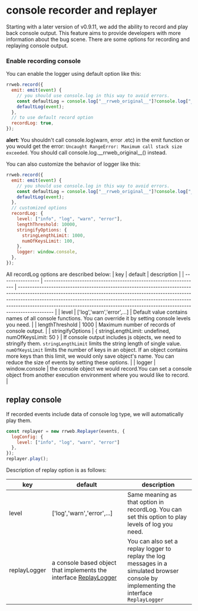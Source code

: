 # console recorder and replayer

Starting with a later version of v0.9.11, we add the ability to record and play back console output. 
This feature aims to provide developers with more information about the bug scene. There are some options for recording and replaying console output.

### Enable recording console
You can enable the logger using default option like this:
```js
rrweb.record({
  emit: emit(event) {
    // you should use console.log in this way to avoid errors.
    const defaultLog = console.log["__rrweb_original__"]?console.log["__rrweb_original__"]:console.log;
    defaultLog(event);
  },
  // to use default record option
  recordLog: true,
});
```

**alert**: You shouldn't call console.log(warn, error .etc) in the emit function or you would get the error: `Uncaught RangeError: Maximum call stack size exceeded`.
You should call console.log.\_\_rrweb_original__() instead.

You can also customize the behavior of logger like this:
```js
rrweb.record({
  emit: emit(event) {
    // you should use console.log in this way to avoid errors.
    const defaultLog = console.log["__rrweb_original__"]?console.log["__rrweb_original__"]:console.log;
    defaultLog(event);
  },
  // customized options
  recordLog: {
    level: ["info", "log", "warn", "error"],
    lengthThreshold: 10000,
    stringifyOptions: {
      stringLengthLimit: 1000,
      numOfKeysLimit: 100,
    },
    logger: window.console,
  },
});
```
All recordLog options are described below:
| key              | default                                                           | description                                                                                                                                                                                                                                                                                                                             |
| ---------------- | ----------------------------------------------------------------- | --------------------------------------------------------------------------------------------------------------------------------------------------------------------------------------------------------------------------------------------------------------------------------------------------------------------------------------- |
| level            | ['log','warn','error',...]                                        | Default value contains names of all console functions. You can override it by setting console levels you need.                                                                                                                                                                                                                          |
| lengthThreshold  | 1000                                                              | Maximum number of records of console output.                                                                                                                                                                                                                                                                                            |
| stringifyOptions | {        stringLengthLimit: undefined,       numOfKeysLimit: 50 } | If console output includes js objects, we need to stringify them. `stringLengthLimit` limits the string length of single value. `numOfKeysLimit` limits the number of keys in an object. If an object contains more keys than this limit, we would only save object's name. You can reduce the size of events by setting these options. |
| logger           | window.console                                                    | the console object we would record.You can set a console object from another execution environment where you would like to record.                                                                                                                                                                                                      |

## replay console
If recorded events include data of console log type, we will automatically play them.

```js
const replayer = new rrweb.Replayer(events, {
  logConfig: {
    level: ["info", "log", "warn", "error"]
  },
});
replayer.play();
```

Description of replay option is as follows:

| key          | default                                                                                      | description                                                                                                                             |
| ------------ | -------------------------------------------------------------------------------------------- | --------------------------------------------------------------------------------------------------------------------------------------- |
| level        | ['log','warn','error',...]                                                                   | Same meaning as that option in recordLog. You can set this option to play levels of log you need.                                       |
| replayLogger | a console based object that implements the interface [ReplayLogger](../../src/types.ts#L417) | You can also set a replay logger to replay the log messages in a simulated browser console by implementing the interface `ReplayLogger` |